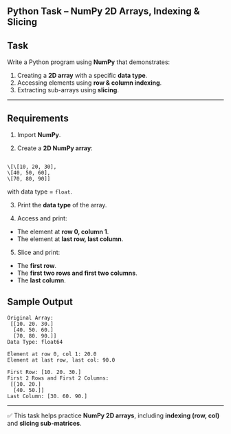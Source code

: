 ## Python Task – NumPy 2D Arrays, Indexing & Slicing

## Task
Write a Python program using **NumPy** that demonstrates:

1. Creating a **2D array** with a specific **data type**.  
2. Accessing elements using **row & column indexing**.  
3. Extracting sub-arrays using **slicing**.  

---

## Requirements
1. Import **NumPy**.  

2. Create a **2D NumPy array**:

```

\[\[10, 20, 30],
\[40, 50, 60],
\[70, 80, 90]]

````
with data type = `float`.  

3. Print the **data type** of the array.  

4. Access and print:  
- The element at **row 0, column 1**.  
- The element at **last row, last column**.  

5. Slice and print:  
- The **first row**.  
- The **first two rows and first two columns**.  
- The **last column**.  

##  Sample Output

```
Original Array:
 [[10. 20. 30.]
  [40. 50. 60.]
  [70. 80. 90.]]
Data Type: float64

Element at row 0, col 1: 20.0
Element at last row, last col: 90.0

First Row: [10. 20. 30.]
First 2 Rows and First 2 Columns:
 [[10. 20.]
  [40. 50.]]
Last Column: [30. 60. 90.]
```

---

✅ This task helps practice **NumPy 2D arrays**, including **indexing (row, col)** and **slicing sub-matrices**.
